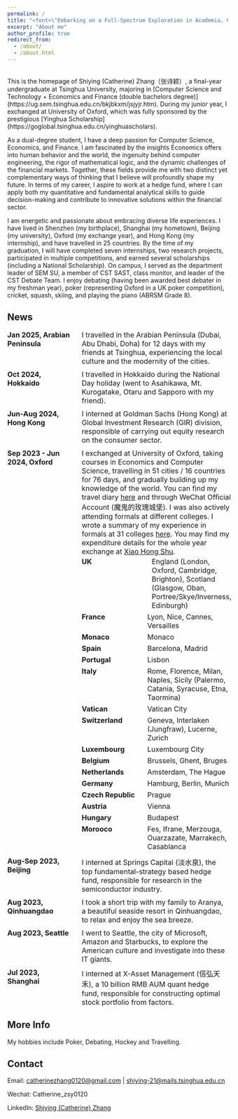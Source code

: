 ```yaml
---
permalink: /
title: "<font>\"Embarking on a Full-Spectrum Exploration in Academia, Career and Life.\"<font> "
excerpt: "About me"
author_profile: true
redirect_from: 
  - /about/
  - /about.html
---
```


<br />
This is the homepage of Shiying (Catherine) Zhang（张诗颖）, a final-year undergraduate at Tsinghua University, majoring in [Computer Science and Technology + Economics and Finance (double bachelors degree)](https://ug.sem.tsinghua.edu.cn/bkjbkxm/jsjyjr.htm). During my junior year, I exchanged at University of Oxford, which was fully sponsored by the prestigious [Yinghua Scholarship](https://goglobal.tsinghua.edu.cn/yinghuascholars).

As a dual-degree student, I have a deep passion for Computer Science, Economics, and Finance. I am fascinated by the insights Economics offers into human behavior and the world, the ingenuity behind computer engineering, the rigor of mathematical logic, and the dynamic challenges of the financial markets. Together, these fields provide me with two distinct yet complementary ways of thinking that I believe will profoundly shape my future. In terms of my career, I aspire to work at a hedge fund, where I can apply both my quantitative and fundamental analytical skills to guide decision-making and contribute to innovative solutions within the financial sector.

I am energetic and passionate about embracing diverse life experiences. I have lived in Shenzhen (my birthplace), Shanghai (my hometown), Beijing (my university), Oxford (my exchange year), and Hong Kong (my internship), and have travelled in 25 countries. By the time of my graduation, I will have completed seven internships, two research projects, participated in multiple competitions, and earned several scholarships (including a National Scholarship). On campus, I served as the department leader of SEM SU, a member of CST SAST, class monitor, and leader of the CST Debate Team. I enjoy debating (having been awarded best debater in my freshman year), poker (representing Oxford in a UK poker competition), cricket, squash, skiing, and playing the piano (ABRSM Grade 8).


News
-----

<div style="font-size: 16px; display: flex; flex-direction: column; gap: 10px;">

  <div style="display: flex; justify-content: space-between;">
    <strong style="min-width: 150px; width: 150px;">Jan 2025, Arabian Peninsula</strong><span style="text-align: left; padding-left: 20px;">I travelled in the Arabian Peninsula (Dubai, Abu Dhabi, Doha) for 12 days with my friends at Tsinghua, experiencing the local culture and the modernity of the cities.</span>
  </div>

  <div style="display: flex; justify-content: space-between;">
    <strong style="min-width: 150px; width: 150px;">Oct 2024, Hokkaido</strong><span style="text-align: left; padding-left: 20px;">I travelled in Hokkaido during the National Day holiday (went to Asahikawa, Mt. Kurogatake, Otaru and Sapporo with my friend).</span>
  </div>

  <div style="display: flex; justify-content: space-between;">
    <strong style="min-width: 150px; width: 150px;">Jun-Aug 2024, Hong Kong</strong><span style="text-align: left; padding-left: 20px;">I interned at Goldman Sachs (Hong Kong) at Global Investment Research (GIR) division, responsible of carrying out equity research on the consumer sector.</span>
  </div>
  
  <div style="display: flex; justify-content: space-between;">
    <strong style="min-width: 150px; width: 150px;">Sep 2023 - Jun 2024, Oxford</strong>
    <span style="text-align: left; padding-left: 20px;">
    I exchanged at University of Oxford, taking courses in Economics and Computer Science, travelling in 51 cities / 16 countries for 76 days, and gradually building up my knowledge of the world. You can find my travel diary 
    <a href="https://mp.weixin.qq.com/s/DxDKDCmPfA_VnEVI6iL7pA" target="_blank">here</a> and through WeChat Official Account (魔鬼的玫瑰城堡). 
    I was also actively attending formals at different colleges. I wrote a summary of my experience in formals at 31 colleges 
    <a href="https://mp.weixin.qq.com/s/qjaSvpZxt7OkDRKebd7RlA" target="_blank">here</a>. 
    You may find my expenditure details for the whole year exchange at 
    <a href="http://xhslink.com/A/jVKlgw" target="_blank">Xiao Hong Shu</a>.
    <div style="display: flex; flex-direction: column;">
      <div style="display: flex; padding: 3px 0; gap: 10px;">
        <strong style="min-width: 150px; width: 150px;">UK</strong><span>England (London, Oxford, Cambridge, Brighton), Scotland (Glasgow, Oban, Portree/Skye/Inverness, Edinburgh)</span>
      </div>
      <div style="display: flex; padding: 3px 0;">
        <strong style="min-width: 150px; width: 150px;">France</strong><span>Lyon, Nice, Cannes, Versailles</span>
      </div>
      <div style="display: flex; padding: 3px 0;">
        <strong style="min-width: 150px; width: 150px;">Monaco</strong><span>Monaco</span>
      </div>
      <div style="display: flex; padding: 3px 0;">
        <strong style="min-width: 150px; width: 150px;">Spain</strong><span>Barcelona, Madrid</span>
      </div>
      <div style="display: flex; padding: 3px 0;">
        <strong style="min-width: 150px; width: 150px;">Portugal</strong><span>Lisbon</span>
      </div>
      <div style="display: flex; padding: 3px 0;">
        <strong style="min-width: 150px; width: 150px;">Italy</strong><span>Rome, Florence, Milan, Naples, Sicily (Palermo, Catania, Syracuse, Etna, Taormina)</span>
      </div>
      <div style="display: flex; padding: 3px 0;">
        <strong style="min-width: 150px; width: 150px;">Vatican</strong><span>Vatican City</span>
      </div>
      <div style="display: flex; padding: 3px 0;">
        <strong style="min-width: 150px; width: 150px;">Switzerland</strong><span>Geneva, Interlaken (Jungfraw), Lucerne, Zurich</span>
      </div>
      <div style="display: flex; padding: 3px 0;">
        <strong style="min-width: 150px; width: 150px;">Luxembourg</strong><span>Luxembourg City</span>
      </div>
      <div style="display: flex; padding: 3px 0;">
        <strong style="min-width: 150px; width: 150px;">Belgium</strong><span>Brussels, Ghent, Bruges</span>
      </div>
      <div style="display: flex; padding: 3px 0;">
        <strong style="min-width: 150px; width: 150px;">Netherlands</strong><span>Amsterdam, The Hague</span>
      </div>
      <div style="display: flex; padding: 3px 0;">
        <strong style="min-width: 150px; width: 150px;">Germany</strong><span>Hamburg, Berlin, Munich</span>
      </div>
      <div style="display: flex; padding: 3px 0;">
        <strong style="min-width: 150px; width: 150px;">Czech Republic</strong><span>Prague</span>
      </div>
      <div style="display: flex; padding: 3px 0;">
        <strong style="min-width: 150px; width: 150px;">Austria</strong><span>Vienna</span>
      </div>
      <div style="display: flex; padding: 3px 0;">
        <strong style="min-width: 150px; width: 150px;">Hungary</strong><span>Budapest</span>
      </div>
      <div style="display: flex; padding: 3px 0;">
        <strong style="min-width: 150px; width: 150px;">Morooco</strong><span>Fes, Ifrane, Merzouga, Ouarzazate, Marrakech, Casablanca</span>
      </div>
    </div>
    </span>
  </div>

  <div style="display: flex; justify-content: space-between;">
    <strong style="min-width: 150px; width: 150px;">Aug-Sep 2023, Beijing</strong><span style="text-align: left; padding-left: 20px;">I interned at Springs Capital (淡水泉), the top fundamental-strategy based hedge fund, responsible for research in the semiconductor industry.</span>
  </div>

  <div style="display: flex; justify-content: space-between;">
    <strong style="min-width: 150px; width: 150px;">Aug 2023, Qinhuangdao</strong><span style="text-align: left; padding-left: 20px;">I took a short trip with my family to Aranya, a beautiful seaside resort in Qinhuangdao, to relax and enjoy the sea breeze.</span>
  </div>

  <div style="display: flex; justify-content: space-between;">
    <strong style="min-width: 150px; width: 150px;">Aug 2023, Seattle</strong><span style="text-align: left; padding-left: 20px;">I went to Seattle, the city of Microsoft, Amazon and Starbucks, to explore the American culture and investigate into these IT giants.</span>
  </div>

  <div style="display: flex; justify-content: space-between;">
    <strong style="min-width: 150px; width: 150px;">Jul 2023, Shanghai</strong><span style="text-align: left; padding-left: 20px;">I interned at X-Asset Management (信弘天禾), a 10 billion RMB AUM quant hedge fund, responsible for constructing optimal stock portfolio from factors.</span>
  </div>
</div>



More Info
------
My hobbies include Poker, Debating, Hockey and Travelling.


Contact
------
Email: catherinezhang0120@gmail.com | shiying-21@mails.tsinghua.edu.cn

Wechat: Catherine_zsy0120

LinkedIn: [Shiying (Catherine) Zhang](https://www.linkedin.com/in/shiying-zhang-936499272)
